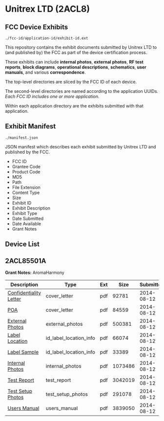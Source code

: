# Unitrex LTD (2ACL8)
## FCC Device Exhibits

```
./fcc-id/application-id/exhibit-id.ext
```

This repository contains the exhibit documents submitted by Unitrex LTD to (and published by) the FCC as part of the device certification process.

These exhibits can include **internal photos**, **external photos**, **RF test reports**, **block diagrams**, **operational descriptions**, **schematics**, **user manuals**, and various **correspondence**.

The top-level directories are sliced by the FCC ID of each device.

The second-level directories are named according to the application UUIDs. *Each FCC ID includes one or more application.*

Within each application directory are the exhibits submitted with that application. 

## Exhibit Manifest

```
./manifest.json
```

JSON manifest which describes each exhibit submitted by Unitrex LTD and published by the FCC.

- FCC ID
- Grantee Code
- Product Code
- MD5
- Path
- File Extension
- Content Type
- Size
- Exhibit ID
- Exhibit Description
- Exhibit Type
- Date Submitted
- Date Available
- Grant Notes

## Device List
## 2ACL85501A
**Grant Notes:** AromaHarmony

| Description | Type | Ext | Size | Submitted | Available |
| ----------- | ---- | --- | ---- | --------- | --------- |
| [Confidentiality Letter](2ACL85501A/2003904bf44bfba62d76cccf2c82a45a/2355020.pdf) | cover_letter | pdf | 92781 | 2014-08-12 | 2014-08-12 |
| [POA](2ACL85501A/2003904bf44bfba62d76cccf2c82a45a/2355025.pdf) | cover_letter | pdf | 84559 | 2014-08-12 | 2014-08-12 |
| [External Photos](2ACL85501A/2003904bf44bfba62d76cccf2c82a45a/2355021.pdf) | external_photos | pdf | 500381 | 2014-08-12 | 2014-08-12 |
| [Label Location](2ACL85501A/2003904bf44bfba62d76cccf2c82a45a/2355023.pdf) | id_label_location_info | pdf | 66074 | 2014-08-12 | 2014-08-12 |
| [Label Sample](2ACL85501A/2003904bf44bfba62d76cccf2c82a45a/2355024.pdf) | id_label_location_info | pdf | 33389 | 2014-08-12 | 2014-08-12 |
| [Internal Photos](2ACL85501A/2003904bf44bfba62d76cccf2c82a45a/2355022.pdf) | internal_photos | pdf | 1073486 | 2014-08-12 | 2014-08-12 |
| [Test Report](2ACL85501A/2003904bf44bfba62d76cccf2c82a45a/2355027.pdf) | test_report | pdf | 3042019 | 2014-08-12 | 2014-08-12 |
| [Test Setup Photos](2ACL85501A/2003904bf44bfba62d76cccf2c82a45a/2355026.pdf) | test_setup_photos | pdf | 291078 | 2014-08-12 | 2014-08-12 |
| [Users Manual](2ACL85501A/2003904bf44bfba62d76cccf2c82a45a/2355028.pdf) | users_manual | pdf | 3839050 | 2014-08-12 | 2014-08-12 |
